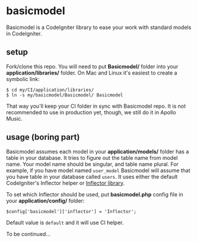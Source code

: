 basicmodel
==========

Basicmodel is a CodeIgniter library to ease your work with standard models in CodeIgniter.


setup
-----

Fork/clone this repo. You will need to put **Basicmodel/** folder into your **application/libraries/** folder. On Mac and Linux it's easiest to create a symbolic link:

	$ cd my/CI/application/libraries/
	$ ln -s my/basicmodel/Basicmodel/ Basicmodel

That way you'll keep your CI folder in sync with Basicmodel repo. It is not recommended to use in production yet, though, we still do it in Apollo Music.


usage (boring part)
-------------------

Basicmodel assumes each model in your **application/models/** folder has a table in your database. It tries to figure out the table name from model name. Your model name should be singular, and table name plural. For example, if you have model named `user_model` Basicmodel will assume that you have table in your database called `users`. It uses either the default CodeIgniter's Inflector helper or [Inflector library](http://codeigniter.com/wiki/Inflector/).

To set which Inflector should be used, put **basicmodel.php** config file in your **application/config/** folder:

	$config['basicmodel']['inflector'] = 'Inflector';

Default value is `default` and it will use CI helper.


To be continued...
